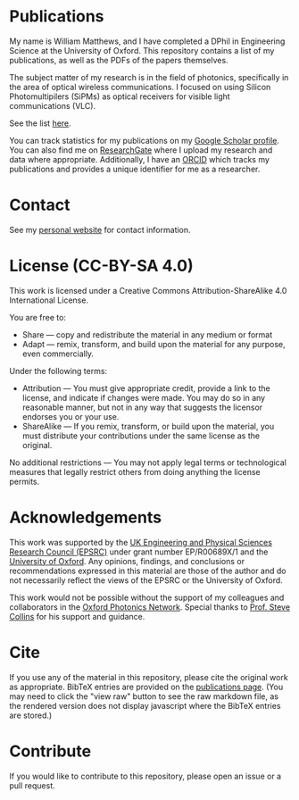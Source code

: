 # Publications

My name is William Matthews, and I have completed a DPhil in Engineering Science at the University of Oxford.
This repository contains a list of my publications, as well as the PDFs of the papers themselves.

The subject matter of my research is in the field of photonics, specifically in the area of optical wireless communications.
I focused on using Silicon Photomultipilers (SiPMs) as optical receivers for visible light communications (VLC).

See the list [here](https://github.com/WillMatthews/publications/blob/master/publications.md).

You can track statistics for my publications on my [Google Scholar profile](https://scholar.google.com/citations?user=7HfJ0lIAAAAJ&hl=en).
You can also find me on [ResearchGate](https://www.researchgate.net/profile/Will_Matthews12) where I upload my research and data where appropriate.
Additionally, I have an [ORCID](https://orcid.org/0000-0002-2388-4369) which tracks my publications and provides a unique identifier for me as a researcher.

# Contact
See my [personal website](https://willmatthews.xyz) for contact information.

# License (CC-BY-SA 4.0)
This work is licensed under a Creative Commons Attribution-ShareAlike 4.0 International License.

You are free to:

- Share — copy and redistribute the material in any medium or format
- Adapt — remix, transform, and build upon the material for any purpose, even commercially.

Under the following terms:

- Attribution — You must give appropriate credit, provide a link to the license, and indicate if changes were made. You may do so in any reasonable manner, but not in any way that suggests the licensor endorses you or your use.
- ShareAlike — If you remix, transform, or build upon the material, you must distribute your contributions under the same license as the original.

No additional restrictions — You may not apply legal terms or technological measures that legally restrict others from doing anything the license permits.

# Acknowledgements

This work was supported by the [UK Engineering and Physical Sciences Research Council (EPSRC)](https://epsrc.ukri.org/) under grant number EP/R00689X/1 and the [University of Oxford](https://www.ox.ac.uk/). 
Any opinions, findings, and conclusions or recommendations expressed in this material are those of the author and do not necessarily reflect the views of the EPSRC or the University of Oxford.

This work would not be possible without the support of my colleagues and collaborators in the [Oxford Photonics Network](https://www.photonics.ox.ac.uk/).
Special thanks to [Prof. Steve Collins](https://www.photonics.ox.ac.uk/people/steve-collins) for his support and guidance.

# Cite
If you use any of the material in this repository, please cite the original work as appropriate.
BibTeX entries are provided on the [publications page](https://github.com/WillMatthews/publications/blob/master/publications.md).
(You may need to click the "view raw" button to see the raw markdown file, as the rendered version does not display javascript where the BibTeX entries are stored.)

# Contribute
If you would like to contribute to this repository, please open an issue or a pull request.
